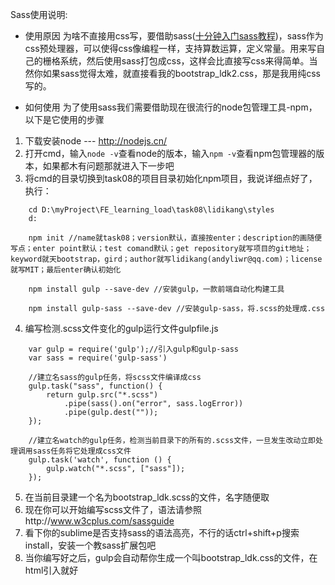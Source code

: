 Sass使用说明:
+ 使用原因
为啥不直接用css写，要借助sass([十分钟入门sass教程](http://www.w3cplus.com/sassguide))，sass作为css预处理器，可以使得css像编程一样，支持算数运算，定义常量。用来写自己的栅格系统，然后使用sass打包成css，这样会比直接写css来得简单。当然你如果sass觉得太难，就直接看我的bootstrap_ldk2.css，那是我用纯css写的。

+ 如何使用
为了使用sass我们需要借助现在很流行的node包管理工具-npm，以下是它使用的步骤
1. 下载安装node --- http://nodejs.cn/
2. 打开cmd，输入`node -v`查看node的版本，输入`npm -v`查看npm包管理器的版本，如果都木有问题那就进入下一步吧
3. 将cmd的目录切换到task08的项目目录初始化npm项目，我说详细点好了，执行：
```
	cd D:\myProject\FE_learning_load\task08\lidikang\styles
	d:

	npm init //name就task08；version默认，直接按enter；description的画随便写点；enter point默认；test comand默认；get repository就写项目的git地址；keyword就天bootstrap，gird；author就写lidikang(andyliwr@qq.com)；license就写MIT；最后enter确认初始化

	npm install gulp --save-dev //安装gulp，一款前端自动化构建工具

	npm install gulp-sass --save-dev //安装gulp-sass，将.scss的处理成.css
```
4. 编写检测.scss文件变化的gulp运行文件gulpfile.js
```
	var gulp = require('gulp');//引入gulp和gulp-sass
	var sass = require('gulp-sass')

	//建立名sass的gulp任务，将scss文件编译成css
	gulp.task("sass", function() {
	    return gulp.src("*.scss")
	        .pipe(sass().on("error", sass.logError))
	        .pipe(gulp.dest(""));
	});

	//建立名watch的gulp任务，检测当前目录下的所有的.scss文件，一旦发生改动立即处理调用sass任务将它处理成css文件
	gulp.task('watch', function () {
	    gulp.watch("*.scss", ["sass"]);
	});
```
5. 在当前目录建一个名为bootstrap_ldk.scss的文件，名字随便取
6. 现在你可以开始编写scss文件了，语法请参照http://www.w3cplus.com/sassguide
7. 看下你的sublime是否支持sass的语法高亮，不行的话ctrl+shift+p搜索install，安装一个教sass扩展包吧
8. 当你编写好之后，gulp会自动帮你生成一个叫bootstrap_ldk.css的文件，在html引入就好